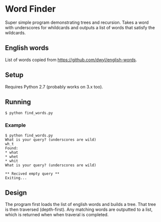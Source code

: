 # Word Finder

Super simple program demonstrating trees and recursion. Takes a word with underscores for whildcards and outputs a list of words that satisfy the wildcards.

## English words

List of words copied from https://github.com/dwyl/english-words.

## Setup

Requires Python 2.7 (probably works on 3.x too).

## Running

    $ python find_words.py

### Example

    $ python find_words.py
    What is your query? (underscores are wild)
    wh_t
    Found:
    * what
    * whet
    * whit
    What is your query? (underscores are wild)

    ** Recived empty query **
    Exiting...

## Design

The program first loads the list of english words and builds a tree. That tree is then traversed (depth-first). Any matching words are outputted to a list, which is returned when when traveral is completed.
